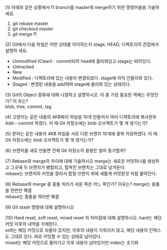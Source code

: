 (1) 아래와 같은 상황에서 f1 branch를 master에 merge하기 위한 명령어들을 기술하세요. 
1. git rebase master
2. git checkout master
3. git merge f1

 
(2) Git에서 다음 파일은 어떤 상태를 의미하는지 stage, HEAD, 디렉토리의 관점에서 설명하 세요. 
- Unmodified (Clean) : commit되어 head에 올라와있고 stage는 비어있다.
- Untracked 
- New 
- Modified : 디렉토리에 있는 내용이 변경되었다. stage에 아직 안올라와 있다.
- Staged : 변경된 내용을 add하여 stage에 올라와 있는 상태이다. 

 
(3) Git의 Object 종류에 대해 나열하고 설명하시오. 이 중 가장 중요한 객체는 무엇인가? 이 유는?  
blob, tree, commit, tag


(4) 고양이는 같은 내용의 4KB짜리 파일을 10개 만들어서 여러 디렉토리에 복사한후 Add – commit 하였다. 이 때 Git 저장소에는 blob 오브젝트가 몇 개 생기는가? 

(5)  문어는 같은 내용의 4KB 파일을 서로 다른 브랜치 10개에 중복 저장하였다. 이 때 Git 저장소에는 blob 오브젝트가 몇 개 생기는가? 
 
(6) 브랜치를 새로 만들면 전체 Git 저장소의 용량은 얼마 증가할까? 

(7) Rebase와 merge의 차이에 대해 기술하시오 
merge는 새로운 커밋하나를 생성하고 그곳에 두 브랜치가 병합되고, 합쳐진 브랜치는 그대로 남겨둔다.  
rebase는 브랜치의 커밋을 잘라서 합칠 브랜치 위에 새롭게 커밋된것 처럼 붙여진다.  


(8) Rebase와 merge 중 충돌 처리가 쉬운 쪽은 어느 쪽인가? 이유는? 
merge는 충돌을 한번만 해결  
rebase는 충돌을 여러번 해결  


(9) Git stash 명령에 대해 설명하시오 

(10)  Hard reset, soft reset, mixed reset 의 차이점에 대해 설명하시오. 
hard는 해당 커밋 이후의 내역을 삭제한다.  
soft는 해당 커밋으로 되돌아 갔지만, 이후의 내용이 지워지지 않고, 해당 내용의 인덱스도 그대로 있다. 바로 커밋할 수 있는 상태로 남아있다.  
mixed는 해당 커밋으로 돌아가고 이후 내용이 남아있지만 index는 초기화  
